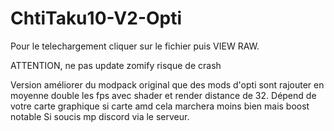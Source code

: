 # ChtiTaku10-V2-Opti

Pour le telechargement cliquer sur le fichier puis VIEW RAW.

ATTENTION, ne pas update zomify risque de crash

Version améliorer du modpack original que des mods d'opti sont rajouter en moyenne double les fps avec shader et render distance de 32.
Dépend de votre carte graphique si carte amd cela marchera moins bien mais boost notable
Si soucis mp discord via le serveur.
